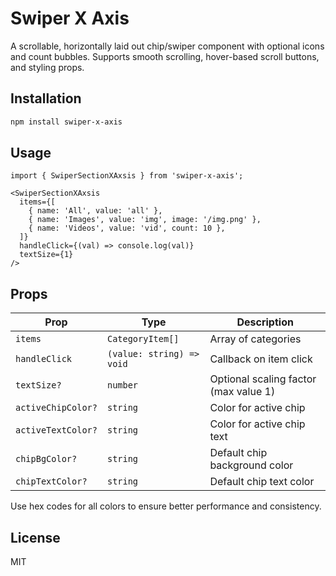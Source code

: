 # Swiper X Axis

A scrollable, horizontally laid out chip/swiper component with optional icons and count bubbles. Supports smooth scrolling, hover-based scroll buttons, and styling props.

## Installation

```bash
npm install swiper-x-axis
```

## Usage

```tsx
import { SwiperSectionXAxsis } from 'swiper-x-axis';

<SwiperSectionXAxsis
  items={[
    { name: 'All', value: 'all' },
    { name: 'Images', value: 'img', image: '/img.png' },
    { name: 'Videos', value: 'vid', count: 10 },
  ]}
  handleClick={(val) => console.log(val)}
  textSize={1}
/>
```

## Props

| Prop | Type | Description |
|------|------|-------------|
| `items` | `CategoryItem[]` | Array of categories |
| `handleClick` | `(value: string) => void` | Callback on item click |
| `textSize?` | `number` | Optional scaling factor (max value 1)|
| `activeChipColor?` | `string` | Color for active chip |
| `activeTextColor?` | `string` | Color for active chip text |
| `chipBgColor?` | `string` | Default chip background color |
| `chipTextColor?` | `string` | Default chip text color |

Use hex codes for all colors to ensure better performance and consistency.
## License

MIT
